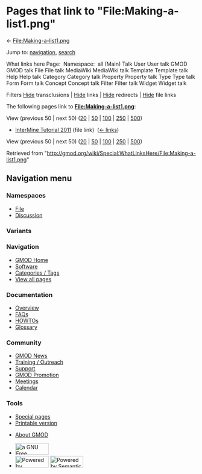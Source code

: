<div id="mw-page-base" class="noprint">

</div>

<div id="mw-head-base" class="noprint">

</div>

<div id="content" class="mw-body" role="main">

<span id="top"></span>

<div id="mw-js-message" style="display:none;">

</div>



# <span dir="auto">Pages that link to "File:Making-a-list1.png"</span>

<div id="bodyContent">

<div id="contentSub">

←
[File:Making-a-list1.png](/wiki/File:Making-a-list1.png "File:Making-a-list1.png")

</div>

<div id="jump-to-nav" class="mw-jump">

Jump to: [navigation](#mw-navigation), [search](#p-search)

</div>

<div id="mw-content-text">

What links here Page:  Namespace:  all (Main) Talk User User talk GMOD
GMOD talk File File talk MediaWiki MediaWiki talk Template Template talk
Help Help talk Category Category talk Property Property talk Type Type
talk Form Form talk Concept Concept talk Filter Filter talk Widget
Widget talk

Filters
[Hide](/mediawiki/index.php?title=Special:WhatLinksHere/File:Making-a-list1.png&hidetrans=1 "Special:WhatLinksHere/File:Making-a-list1.png")
transclusions \|
[Hide](/mediawiki/index.php?title=Special:WhatLinksHere/File:Making-a-list1.png&hidelinks=1 "Special:WhatLinksHere/File:Making-a-list1.png")
links \|
[Hide](/mediawiki/index.php?title=Special:WhatLinksHere/File:Making-a-list1.png&hideredirs=1 "Special:WhatLinksHere/File:Making-a-list1.png")
redirects \|
[Hide](/mediawiki/index.php?title=Special:WhatLinksHere/File:Making-a-list1.png&hideimages=1 "Special:WhatLinksHere/File:Making-a-list1.png")
file links

The following pages link to
**[File:Making-a-list1.png](/wiki/File:Making-a-list1.png "File:Making-a-list1.png")**:

View (previous 50 \| next 50)
([20](/mediawiki/index.php?title=Special:WhatLinksHere/File:Making-a-list1.png&limit=20 "Special:WhatLinksHere/File:Making-a-list1.png")
\|
[50](/mediawiki/index.php?title=Special:WhatLinksHere/File:Making-a-list1.png&limit=50 "Special:WhatLinksHere/File:Making-a-list1.png")
\|
[100](/mediawiki/index.php?title=Special:WhatLinksHere/File:Making-a-list1.png&limit=100 "Special:WhatLinksHere/File:Making-a-list1.png")
\|
[250](/mediawiki/index.php?title=Special:WhatLinksHere/File:Making-a-list1.png&limit=250 "Special:WhatLinksHere/File:Making-a-list1.png")
\|
[500](/mediawiki/index.php?title=Special:WhatLinksHere/File:Making-a-list1.png&limit=500 "Special:WhatLinksHere/File:Making-a-list1.png"))

- [InterMine Tutorial
  2011](/wiki/InterMine_Tutorial_2011 "InterMine Tutorial 2011") (file
  link) ‎ <span class="mw-whatlinkshere-tools">([←
  links](/mediawiki/index.php?title=Special:WhatLinksHere&target=InterMine+Tutorial+2011 "Special:WhatLinksHere"))</span>

View (previous 50 \| next 50)
([20](/mediawiki/index.php?title=Special:WhatLinksHere/File:Making-a-list1.png&limit=20 "Special:WhatLinksHere/File:Making-a-list1.png")
\|
[50](/mediawiki/index.php?title=Special:WhatLinksHere/File:Making-a-list1.png&limit=50 "Special:WhatLinksHere/File:Making-a-list1.png")
\|
[100](/mediawiki/index.php?title=Special:WhatLinksHere/File:Making-a-list1.png&limit=100 "Special:WhatLinksHere/File:Making-a-list1.png")
\|
[250](/mediawiki/index.php?title=Special:WhatLinksHere/File:Making-a-list1.png&limit=250 "Special:WhatLinksHere/File:Making-a-list1.png")
\|
[500](/mediawiki/index.php?title=Special:WhatLinksHere/File:Making-a-list1.png&limit=500 "Special:WhatLinksHere/File:Making-a-list1.png"))

</div>

<div class="printfooter">

Retrieved from
"<http://gmod.org/wiki/Special:WhatLinksHere/File:Making-a-list1.png>"

</div>

<div id="catlinks" class="catlinks catlinks-allhidden">

</div>

<div class="visualClear">

</div>

</div>

</div>

<div id="mw-navigation">

## Navigation menu

<div id="mw-head">



<div id="left-navigation">

<div id="p-namespaces" class="vectorTabs" role="navigation"
aria-labelledby="p-namespaces-label">

### Namespaces

- <span id="ca-nstab-image"><a href="/wiki/File:Making-a-list1.png" accesskey="c"
  title="View the file page [c]">File</a></span>
- <span id="ca-talk"><a
  href="/mediawiki/index.php?title=File_talk:Making-a-list1.png&amp;action=edit&amp;redlink=1"
  accesskey="t"
  title="Discussion about the content page [t]">Discussion</a></span>

</div>

<div id="p-variants" class="vectorMenu emptyPortlet" role="navigation"
aria-labelledby="p-variants-label">

### 

### Variants[](#)

<div class="menu">

</div>

</div>

</div>

<div id="right-navigation">





</div>



</div>

</div>

</div>

<div id="mw-panel">

<div id="p-logo" role="banner">

<a href="/wiki/Main_Page"
style="background-image: url(http://gmod.org/images/GMOD-cogs.png);"
title="Visit the main page"></a>

</div>

<div id="p-Navigation" class="portal" role="navigation"
aria-labelledby="p-Navigation-label">

### Navigation

<div class="body">

- <span id="n-GMOD-Home">[GMOD Home](/wiki/Main_Page)</span>
- <span id="n-Software">[Software](/wiki/GMOD_Components)</span>
- <span id="n-Categories-.2F-Tags">[Categories /
  Tags](/wiki/Categories)</span>
- <span id="n-View-all-pages">[View all
  pages](/wiki/Special:AllPages)</span>

</div>

</div>

<div id="p-Documentation" class="portal" role="navigation"
aria-labelledby="p-Documentation-label">

### Documentation

<div class="body">

- <span id="n-Overview">[Overview](/wiki/Overview)</span>
- <span id="n-FAQs">[FAQs](/wiki/Category:FAQ)</span>
- <span id="n-HOWTOs">[HOWTOs](/wiki/Category:HOWTO)</span>
- <span id="n-Glossary">[Glossary](/wiki/Glossary)</span>

</div>

</div>

<div id="p-Community" class="portal" role="navigation"
aria-labelledby="p-Community-label">

### Community

<div class="body">

- <span id="n-GMOD-News">[GMOD News](/wiki/GMOD_News)</span>
- <span id="n-Training-.2F-Outreach">[Training /
  Outreach](/wiki/Training_and_Outreach)</span>
- <span id="n-Support">[Support](/wiki/Support)</span>
- <span id="n-GMOD-Promotion">[GMOD
  Promotion](/wiki/GMOD_Promotion)</span>
- <span id="n-Meetings">[Meetings](/wiki/Meetings)</span>
- <span id="n-Calendar">[Calendar](/wiki/Calendar)</span>

</div>

</div>

<div id="p-tb" class="portal" role="navigation"
aria-labelledby="p-tb-label">

### Tools

<div class="body">

- <span id="t-specialpages"><a href="/wiki/Special:SpecialPages" accesskey="q"
  title="A list of all special pages [q]">Special pages</a></span>
- <span id="t-print"><a
  href="/mediawiki/index.php?title=Special:WhatLinksHere/File:Making-a-list1.png&amp;printable=yes"
  rel="alternate" accesskey="p"
  title="Printable version of this page [p]">Printable version</a></span>

</div>

</div>

</div>

</div>

<div id="footer" role="contentinfo">

- <span id="footer-places-about">[About
  GMOD](/wiki/GMOD:About "GMOD:About")</span>

<!-- -->

- <span id="footer-copyrightico">[<img src="http://www.gnu.org/graphics/gfdl-logo-small.png" width="88"
  height="31" alt="a GNU Free Documentation License" />](http://www.gnu.org/licenses/fdl-1.3.html)</span>
- <span id="footer-poweredbyico">[<img src="/mediawiki/skins/common/images/poweredby_mediawiki_88x31.png"
  width="88" height="31" alt="Powered by MediaWiki" />](//www.mediawiki.org/)
  [<img
  src="/mediawiki/extensions/SemanticMediaWiki/includes/../resources/images/smw_button.png"
  width="88" height="31" alt="Powered by Semantic MediaWiki" />](https://www.semantic-mediawiki.org/wiki/Semantic_MediaWiki)</span>

<div style="clear:both">

</div>

</div>
